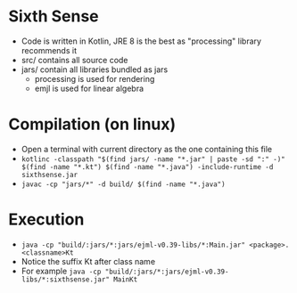 # Sixth Sense
- Code is written in Kotlin, JRE 8 is the best as "processing" library recommends it
- src/ contains all source code
- jars/ contain all libraries bundled as jars
    - processing is used for rendering
    - emjl is used for linear algebra 

# Compilation (on linux)
- Open a terminal with current directory as the one containing this file
- `kotlinc -classpath "$(find jars/ -name "*.jar" | paste -sd ":" -)" $(find -name "*.kt") $(find -name "*.java") -include-runtime -d sixthsense.jar`
- `javac -cp "jars/*" -d build/ $(find -name "*.java")`

# Execution
- `java -cp "build/:jars/*:jars/ejml-v0.39-libs/*:Main.jar" <package>.<classname>Kt`
- Notice the suffix Kt after class name
- For example `java -cp "build/:jars/*:jars/ejml-v0.39-libs/*:sixthsense.jar" MainKt`
